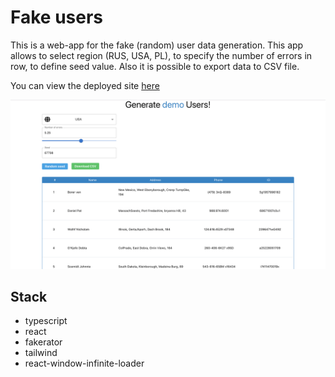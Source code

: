 # Fake users
This is a web-app for the fake (random) user data generation. This app allows to select region (RUS, USA, PL), to specify the number of errors in row, to define seed value. Also it is possible to export data to CSV file.

You can view the deployed site [here](https://fake-users-088w.onrender.com)

![preview](preview.png)

## Stack
* typescript
* react
* fakerator
* tailwind
* react-window-infinite-loader
